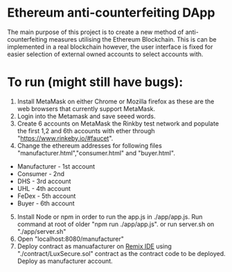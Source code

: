 # Ethereum anti-counterfeiting DApp
The main purpose of this project is to create a new method of anti-counterfeiting measures utilising the Ethereum Blockchain. This is can be implemented in a real blockchain however, the user interface is fixed for easier selection of external owned accounts to select accounts with.  
# To run (might still have bugs):
1. Install MetaMask on either Chrome or Mozilla firefox as these are the web browsers that currently support MetaMask.
2. Login into the Metamask and save seeed words.
3. Create 6 accounts on MetaMask the Rinkby test network and populate the first 1,2 and 6th accounts with ether through "https://www.rinkeby.io/#faucet".
4. Change the ethereum addresses for following files "manufacturer.html","consumer.html" and "buyer.html".
  * Manufacturer - 1st account
  * Consumer - 2nd
  * DHS - 3rd account
  * UHL - 4th account
  * FeDex - 5th account
  * Buyer - 6th account
5. Install Node or npm in order to run the app.js in ./app/app.js. Run command at root of older "npm run ./app/app.js". or run server.sh on "./app/server.sh"
6. Open "localhost:8080/manufacturer"
7. Deploy contract as manuafacturer on [Remix IDE](https://remix.ethereum.org/)  using "./contract/LuxSecure.sol" contract as the contract code to be deployed. Deploy as manufacturer account.
